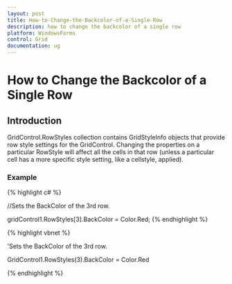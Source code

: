 ```yaml
---
layout: post
title: How-to-Change-the-Backcolor-of-a-Single-Row
description: how to change the backcolor of a single row
platform: WindowsForms
control: Grid
documentation: ug
---
```


# How to Change the Backcolor of a Single Row

## Introduction

GridControl.RowStyles collection contains GridStyleInfo objects that provide row style settings for the GridControl. Changing the properties on a particular RowStyle will affect all the cells in that row (unless a particular cell has a more specific style setting, like a cellstyle, applied).

### Example

{% highlight c# %}



//Sets the BackColor of the 3rd row.

gridControl1.RowStyles[3].BackColor = Color.Red;
{% endhighlight  %}


{% highlight vbnet %}



'Sets the BackColor of the 3rd row.

GridControl1.RowStyles(3).BackColor = Color.Red


{% endhighlight  %}
